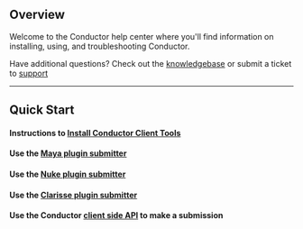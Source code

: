 
## Overview

Welcome to the Conductor help center where you'll find information on installing, using, and troubleshooting Conductor.

Have additional questions? Check out the [knowledgebase](knowledgebase/troubleshooting.md) or submit a ticket to [support](https://support.conductortech.com/hc/en-us/requests/new)


---

## Quick Start

####  Instructions to [Install Conductor Client Tools](client_tools/install.md)
 
#### Use the [Maya plugin submitter](client_tools/plugins/maya.md)

#### Use the [Nuke plugin submitter](client_tools/plugins/nuke.md)

#### Use the [Clarisse plugin submitter](client_tools/plugins/clarisse.md)

#### Use the Conductor [client side API](client_tools/commandline.md) to make a submission
